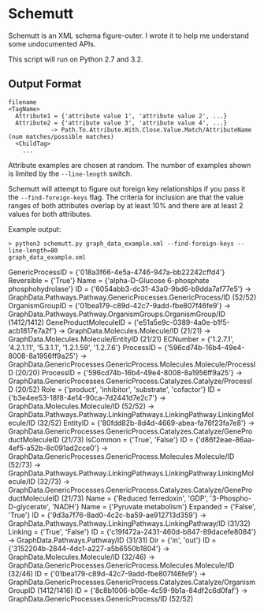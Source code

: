 Schemutt
========

Schemutt is an XML schema figure-outer. I wrote it to help me understand some
undocumented APIs.

This script will run on Python 2.7 and 3.2.

Output Format
-------------

    filename
    <TagName>
      Attribute1 = {'attribute value 1', 'attribute value 2', ...}
      Attribute2 = {'attribute value 3', 'attribute value 4', ...}
                -> Path.To.Attribute.With.Close.Value.Match/AttributeName (num matches/possible matches)
      <ChildTag>
        ...

Attribute examples are chosen at random. The number of examples shown is
limited by the `--line-length` switch.

Schemutt will attempt to figure out foreign key relationships if you pass it
the `--find-foreign-keys` flag. The criteria for inclusion are that the value
ranges of both attributes overlap by at least 10% and there are at least 2
values for both attributes.

Example output:

    > python3 schemutt.py graph_data_example.xml --find-foreign-keys --line-length=80
    graph_data_example.xml
<GraphData>
  <GenericProcesses>
    <GenericProcess>
      GenericProcessID = {'018a3f66-4e5a-4746-947a-bb22242cffd4'}
      Reversible = {'True'}
      Name = {'alpha-D-Glucose 6-phosphate phosphohydrolase'}
      ID = {'6054abb3-dc31-43a0-9bd6-b9dda7af77e5'}
        -> GraphData.Pathways.Pathway.GenericProcesses.GenericProcess/ID (52/52)
      <Catalyzes>
        <Catalyze>
          OrganismGroupID = {'01bea179-c89d-42c7-9add-fbe807f46fe9'}
                         -> GraphData.Pathways.Pathway.OrganismGroups.OrganismGroup/ID (1412/1412)
          GeneProductMoleculeID = {'e51a5e9c-0389-4a0e-b1f5-acb1817e7a2f'}
                               -> GraphData.Molecules.Molecule/ID (21/21)
                               -> GraphData.Molecules.Molecule/EntityID (21/21)
          ECNumber = {'1.2.7.1', '4.2.1.11', '5.3.1.1', '1.2.1.59', '1.2.7.6'}
          ProcessID = {'596cd74b-16b4-49e4-8008-8a1956ff9a25'}
                   -> GraphData.GenericProcesses.GenericProcess.Molecules.Molecule/ProcessID (20/20)
      <Molecules>
        <Molecule>
          ProcessID = {'596cd74b-16b4-49e4-8008-8a1956ff9a25'}
                   -> GraphData.GenericProcesses.GenericProcess.Catalyzes.Catalyze/ProcessID (20/52)
          Role = {'product', 'inhibitor', 'substrate', 'cofactor'}
          ID = {'b3e4ee53-18f8-4e14-90ca-7d2441d7e2c7'}
            -> GraphData.Molecules.Molecule/ID (52/52)
            -> GraphData.Pathways.Pathway.LinkingPathways.LinkingPathway.LinkingMolecule/ID (32/52)
  <Molecules>
    <Molecule>
      EntityID = {'80fdd82b-8d4d-4669-abea-fa76f23fa7e8'}
              -> GraphData.GenericProcesses.GenericProcess.Catalyzes.Catalyze/GeneProductMoleculeID (21/73)
      IsCommon = {'True', 'False'}
      ID = {'d86f2eae-86aa-4ef5-a52b-8c091ad2cce0'}
        -> GraphData.GenericProcesses.GenericProcess.Molecules.Molecule/ID (52/73)
        -> GraphData.Pathways.Pathway.LinkingPathways.LinkingPathway.LinkingMolecule/ID (32/73)
        -> GraphData.GenericProcesses.GenericProcess.Catalyzes.Catalyze/GeneProductMoleculeID (21/73)
      Name = {'Reduced ferredoxin', 'GDP', '3-Phospho-D-glycerate', 'NADH'}
  <Pathways>
    <Pathway>
      Name = {'Pyruvate metabolism'}
      Expanded = {'False', 'True'}
      ID = {'9d3a7f76-8ad0-4c2c-ba59-ae912713d359'}
        -> GraphData.Pathways.Pathway.LinkingPathways.LinkingPathway/ID (31/32)
      Linking = {'True', 'False'}
      <LinkingPathways>
        <LinkingPathway>
          ID = {'c19f472a-2431-460d-b847-89dacefe8084'}
            -> GraphData.Pathways.Pathway/ID (31/31)
          Dir = {'in', 'out'}
          <LinkingMolecule>
            ID = {'3152204b-2844-4dc1-a227-a5b6550b1804'}
              -> GraphData.Molecules.Molecule/ID (32/46)
              -> GraphData.GenericProcesses.GenericProcess.Molecules.Molecule/ID (32/46)
      <OrganismGroups>
        <OrganismGroup>
          ID = {'01bea179-c89d-42c7-9add-fbe807f46fe9'}
            -> GraphData.GenericProcesses.GenericProcess.Catalyzes.Catalyze/OrganismGroupID (1412/1416)
      <GenericProcesses>
        <GenericProcess>
          ID = {'8c8b1006-b06e-4c59-9b1a-84df2c6d0faf'}
            -> GraphData.GenericProcesses.GenericProcess/ID (52/52)

